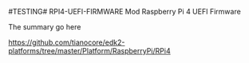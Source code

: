 #TESTING# RPI4-UEFI-FIRMWARE
Mod Raspberry Pi 4 UEFI Firmware


The summary go here

https://github.com/tianocore/edk2-platforms/tree/master/Platform/RaspberryPi/RPi4
